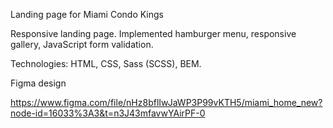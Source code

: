 Landing page for Miami Condo Kings

Responsive landing page. Implemented hamburger menu, responsive gallery, JavaScript form validation.

Technologies: HTML, CSS, Sass (SCSS), BEM.

Figma design

https://www.figma.com/file/nHz8bflIwJaWP3P99vKTH5/miami_home_new?node-id=16033%3A3&t=n3J43mfavwYAirPF-0
